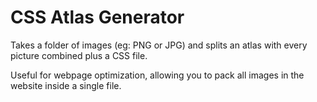 # CSS Atlas Generator
Takes a folder of images (eg: PNG or JPG) and splits an atlas with every picture combined plus a CSS file.

Useful for webpage optimization, allowing you to pack all images in the website inside a single file.
